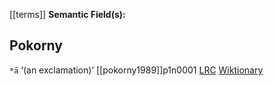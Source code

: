 [[terms]]
**Semantic Field(s):**

## Pokorny
`*ā`
‘(an exclamation)’
[[pokorny1989]]p1n0001
[LRC](https://lrc.la.utexas.edu/lex/master/0001)
[Wiktionary](https://en.wiktionary.org/wiki/Reconstruction:Proto-Indo-European/ā)
